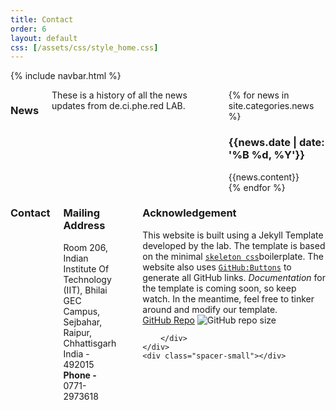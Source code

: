 ```yaml
---
title: Contact
order: 6
layout: default
css: [/assets/css/style_home.css]
---
```

{% include navbar.html %}
<div class="spacer-small"></div>
<div class="row">
    <div class="eight columns">
        <h3 class="heading">News</h3>
        These is a history of all the news updates from de.ci.phe.red LAB.
        <div class="spacer-small"></div> 
        <div class="row">
            {% for news in site.categories.news %}
                <div class="news-item row">
                    <h3 class="heading no-border">{{news.date | date: '%B %d, %Y'}}</h3>
                    <div class="row">
                        {{news.content}}
                    </div>
                </div>
            {% endfor %}
        </div>  
    </div>
    <div class="four columns">
        <h3 class="heading">Contact</h3>
        <div class="row">
            <h3 class="heading small no-border">Mailing Address</h3>
            <p class="small"> Room 206,<br>
                Indian Institute Of Technology (IIT), Bhilai<br>
                GEC Campus, Sejbahar,<br>
                Raipur, Chhattisgarh<br>
                India - 492015<br>
                <b>Phone - </b>0771-2973618</p>    
        </div>
        <div class="spacer-small"></div>
        <div class="row">
            <h3 class="heading">Acknowledgement</h3>
            <p>
                This website is built using a Jekyll Template developed by the lab. The template is based on the minimal <a href="http://getskeleton.com/"><code>skeleton css</code></a>boilerplate. The website also uses <a href="https://buttons.github.io/"><code>GitHub:Buttons</code></a> to generate all GitHub links. <i>Documentation</i> for the template is coming soon, so keep watch. In the meantime, feel free to tinker around and modify our template.<br>
               <a class="github-button" href="https://github.com/theboxahaan/deciphered-jekyll" data-color-scheme="no-preference: light; light: light; dark: dark;" aria-label="Watch theboxahaan/deciphered-jekyll on GitHub">GitHub Repo</a>
               <img alt="GitHub repo size" src="https://img.shields.io/github/repo-size/theboxahaan/deciphered-jekyll">
               <!-- <img alt="GitHub" src="https://img.shields.io/github/license/theboxahaan/deciphered-jekyll">
               <img alt="GitHub last commit" src="https://img.shields.io/github/last-commit/theboxahaan/deciphered-jekyll"> -->
            </p>

        </div>
    </div>      
    <div class="spacer-small"></div>  
</div>
